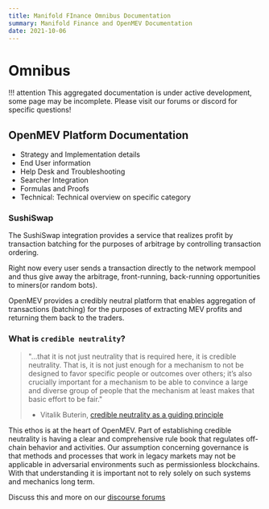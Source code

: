 ```yaml
---
title: Manifold FInance Omnibus Documentation
summary: Manifold Finance and OpenMEV Documentation
date: 2021-10-06
---
```


# Omnibus

!!! attention This aggregated documentation is under active development, some
page may be incomplete. Please visit our forums or discord for specific
questions!

## OpenMEV Platform Documentation

- Strategy and Implementation details
- End User information
- Help Desk and Troubleshooting
- Searcher Integration
- Formulas and Proofs
- Technical: Technical overview on specific category

### SushiSwap

The SushiSwap integration provides a service that realizes profit by transaction
batching for the purposes of arbitrage by controlling transaction ordering.

Right now every user sends a transaction directly to the network mempool and
thus give away the arbitrage, front-running, back-running opportunities to
miners(or random bots).

OpenMEV provides a credibly neutral platform that enables aggregation of
transactions (batching) for the purposes of extracting MEV profits and returning
them back to the traders.

### What is `credible neutrality`?

> "...that it is not just neutrality that is required here, it is credible
> neutrality. That is, it is not just enough for a mechanism to not be designed
> to favor specific people or outcomes over others; it’s also crucially
> important for a mechanism to be able to convince a large and diverse group of
> people that the mechanism at least makes that basic effort to be fair."
>
> - Vitalik Buterin,
>   [credible neutrality as a guiding principle](https://nakamoto.com/credible-neutrality/)

This ethos is at the heart of OpenMEV. Part of establishing credible neutrality
is having a clear and comprehensive rule book that regulates off-chain behavior
and activities. Our assumption concerning governance is that methods and
processes that work in legacy markets may not be applicable in adversarial
environments such as permissionless blockchains. With that understanding it is
important not to rely solely on such systems and mechanics long term.

Discuss this and more on our
[discourse forums](https://forums.manifoldfinance.com)
